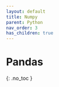 ```yaml
---
layout: default
title: Numpy
parent: Python
nav_order: 3
has_children: true
---
```


# Pandas
{: .no_toc }
